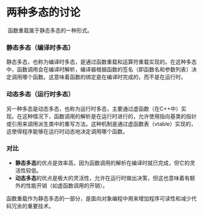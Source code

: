 # 两种多态的讨论

​	函数重载属于静态多态的一种形式。

### 静态多态（编译时多态）
静态多态，也称为编译时多态，是通过函数重载和运算符重载实现的。在这种多态中，函数调用会在编译时解析，编译器根据函数的签名（即函数名和参数列表）决定调用哪个函数。这意味着函数的绑定是在编译时完成的，而不是在运行时。

### 动态多态（运行时多态）
另一种多态是动态多态，也称为运行时多态，主要通过虚函数（在C++中）实现。在这种情况下，函数调用的解析是在运行时进行的，允许使用指向基类的指针或引用来调用派生类中的重写方法。这种机制是通过虚函数表（vtable）实现的，这使得程序能够在运行时动态地决定调用哪个函数。

### 对比
- **静态多态**的优点是效率高，因为函数调用的解析在编译时就已完成，但它的灵活性较低。
- **动态多态**的优点是极大的灵活性，允许在运行时做出决策，但这也意味着有额外的性能开销（如虚函数调用的开销）。

函数重载作为静态多态的一部分，是面向对象编程中用来增加程序可读性和减少代码冗余的重要技术。